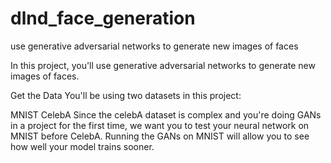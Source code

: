 # dlnd_face_generation
use generative adversarial networks to generate new images of faces

In this project, you'll use generative adversarial networks to generate new images of faces.

Get the Data
You'll be using two datasets in this project:

MNIST
CelebA
Since the celebA dataset is complex and you're doing GANs in a project for the first time, we want you to test your neural network on MNIST before CelebA. Running the GANs on MNIST will allow you to see how well your model trains sooner.
